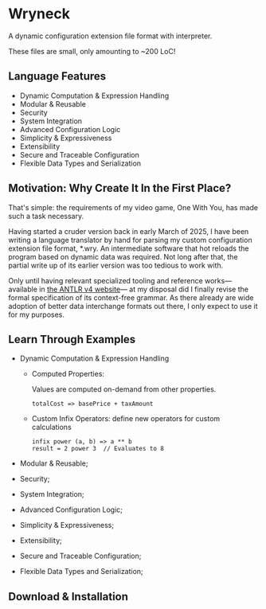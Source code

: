 # Wryneck

A dynamic configuration extension file format with interpreter.

These files are small, only amounting to ~200 LoC!

## Language Features

* Dynamic Computation & Expression Handling
* Modular & Reusable
* Security
* System Integration
* Advanced Configuration Logic
* Simplicity & Expressiveness
* Extensibility
* Secure and Traceable Configuration
* Flexible Data Types and Serialization

## Motivation: Why Create It In the First Place?

That's simple: the requirements of my video game, One With You, has made such a task necessary. 

Having started a cruder version back in early March of 2025, I have been writing a language translator by hand for parsing my custom configuration extension file format, *.wry. An intermediate software that hot reloads the program based on dynamic data was required. Not long after that, the partial write up of its earlier version was too tedious to work with.

Only until having relevant specialized tooling and reference works—available in [the ANTLR v4 website](https://www.antlr.org/)— at my disposal did I finally revise the formal specification of its context-free grammar. As there already are wide adoption of better data interchange formats out there, I only expect to use it for my purposes. 

## Learn Through Examples

* Dynamic Computation & Expression Handling
  * Computed Properties:

    Values are computed on-demand from other properties.
    ```
    totalCost => basePrice + taxAmount
    ```
  * Custom Infix Operators: define new operators for custom calculations
    ```
    infix power (a, b) => a ** b
    result = 2 power 3  // Evaluates to 8
    ```

* Modular & Reusable;
* Security;
* System Integration;
* Advanced Configuration Logic;
* Simplicity & Expressiveness;
* Extensibility;
* Secure and Traceable Configuration;
* Flexible Data Types and Serialization;



## Download & Installation
